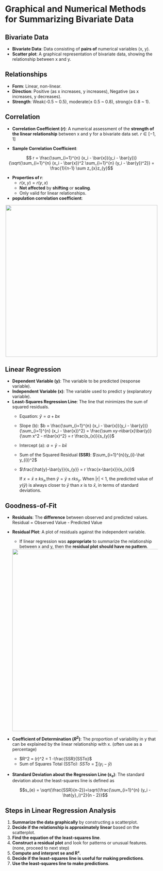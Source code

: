 # Graphical and Numerical Methods for Summarizing Bivariate Data
## Bivariate Data
- **Bivariate Data**: Data consisting of **pairs of** numerical variables (x, y).
- **Scatter plot**: A graphical representation of bivariate data, showing the relationship between x and y.

## Relationships
- **Form**: Linear, non-linear.
- **Direction**: Positive (as x increases, y increases), Negative (as x increases, y decreases).
- **Strength**: Weak(-0.5 ~ 0.5), moderate($\pm$ 0.5 ~ 0.8), strong($\pm$ 0.8 ~ 1).

## Correlation
- **Correlation Coefficient (r)**: A numerical assessment of the **strength of the linear relationship** between x and y for a bivariate data set. $r \in [-1, 1]$
  
- **Sample Correlation Coefficient**:
 <div align="center">
   
$$ r = \frac{\sum_{i=1}^{n} (x_i - \bar{x})(y_i - \bar{y})}{\sqrt{\sum_{i=1}^{n} (x_i - \bar{x})^2 \sum_{i=1}^{n} (y_i - \bar{y})^2}} = \frac{1}{n-1} \sum z_{x}z_{y}$$ 
 </div>
 
- **Properties of r**:
  - $r(x, y) = r(y, x)$ 
  - **Not affected** by **shifting** or **scaling**.
  - Only valid for linear relationships.
- **population correlation coefficient**:
<div align="center">
  <img src="https://github.com/user-attachments/assets/ed23b0b5-a1b7-425b-a598-3acf175fbb57" width=500 /">
</div>

## Linear Regression
- **Dependent Variable (y)**: The variable to be predicted (response variable).
- **Independent Variable (x)**: The variable used to predict y (explanatory
variable).
- **Least-Squares Regression Line**: The line that minimizes the sum of squared residuals.
  - Equation: $\hat{y} = a + bx$
    
  - Slope (b): $b = \frac{\sum_{i=1}^{n} (x_i - \bar{x})(y_i - \bar{y})}{\sum_{i=1}^{n} (x_i - \bar{x})^2} = \frac{\sum xy-n\bar{x}\bar{y}}{\sum x^2 - n\bar{x}^2} = r \frac{s_{x}}{s_{y}}$
    
  - Intercept (a): $a = \bar{y} - b\bar{x}$
  - Sum of the Squared Residual **(SSR)**: $\sum_{i=1}^{n}(y_{i}-\hat y_{i})^2$
  - $\frac{\hat{y}-\bar{y}}{s_{y}} = r \frac{x-\bar{x}}{s_{x}}$
    
    If $x=\bar{x} \pm ks_{x}$,then $\hat{y}=\bar{y} \pm rks_{y}$. When |r| < 1, the predicted value of $y(\hat{y})$ is always closer to $\bar{y}$ than $x$ is to $\bar{x}$, in terms of standard deviations.

## Goodness-of-Fit
- **Residuals**: The **difference** between observed and predicted values. Residual = Observed Value - Predicted Value
- **Residual Plot**: A plot of residuals against the independent variable.
  - If linear regression was **appropriate** to summarize the relationship between x and y, then the **residual plot should have no pattern**.
    
  <div align="center">
  <img src="https://github.com/user-attachments/assets/56baa7af-a711-4388-9e20-72d8be77dd15" width=600 /">
</div>

- **Coefficient of Determination ($R^2$)**: The proportion of variability in y that can be explained by the linear relationship with x. (often use as a percentage)
  - $R^2 = (r)^2 = 1 -\frac{SSR}{SSTo}$
  - Sum of Squares Total (SSTo): $SSTo = \sum(y_{i} - \bar{y})$
  
- **Standard Deviation about the Regression Line ($s_{e}$)**: The standard deviation about the least-squares line is defined as
  <div align="center">
  $$s_{e} = \sqrt{\frac{SSR}{n-2}}=\sqrt{\frac{\sum_{i=1}^{n} (y_i - \hat{y}_i)^2}{n - 2}}$$
  </div>
  

## Steps in Linear Regression Analysis
1. **Summarize the data graphically** by constructing a scatterplot.
2. **Decide if the relationship is approximately linear** based on the scatterplot.
3. **Find the equation of the least-squares line**.
4. **Construct a residual plot** and look for patterns or unusual features.(none, proceed to next step)
5. **Compute and interpret se and R²**.
6. **Decide if the least-squares line is useful for making predictions**.
7. **Use the least-squares line to make predictions**.
